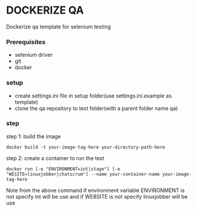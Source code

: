 # DOCKERIZE QA

Dockerize qa template for selenium testing

### Prerequisites

* selenium driver
* git
* docker

### setup

* create settings.ini file in setup folder(use settings.ini.example as template)
* clone the qa repository to test folder(with a parent folder name qa)

### step
step 1: build the image 
```
docker build -t your-image-tag-here your-directory-path-here
```
step 2: create a container to run the test
```
docker run [-e "ENVIRONMENT=int|stage"] [-e "WESITE=linuxjobber|chatscrum"] --name your-container-name your-image-tag-here
```
Note from the above command if environment variable ENVIRONMENT is not specify int will be use and if WEBSITE is not specify linuxjobber will be use
